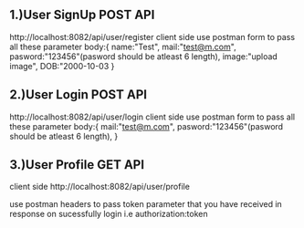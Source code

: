 ## 1.)User SignUp POST API

http://localhost:8082/api/user/register
client side
use postman form to pass all these parameter 
body:{
  name:"Test",
  mail:"test@m.com",
  pasword:"123456"(pasword should be atleast 6 length),
  image:"upload image",
  DOB:"2000-10-03
}

## 2.)User Login POST API

http://localhost:8082/api/user/login
client side
use postman form to pass all these parameter 
body:{
  mail:"test@m.com",
  pasword:"123456"(pasword should be atleast 6 length),
}

## 3.)User Profile GET API

client side
http://localhost:8082/api/user/profile

use postman headers to pass token parameter that you have received in response on sucessfully login
i.e authorization:token



